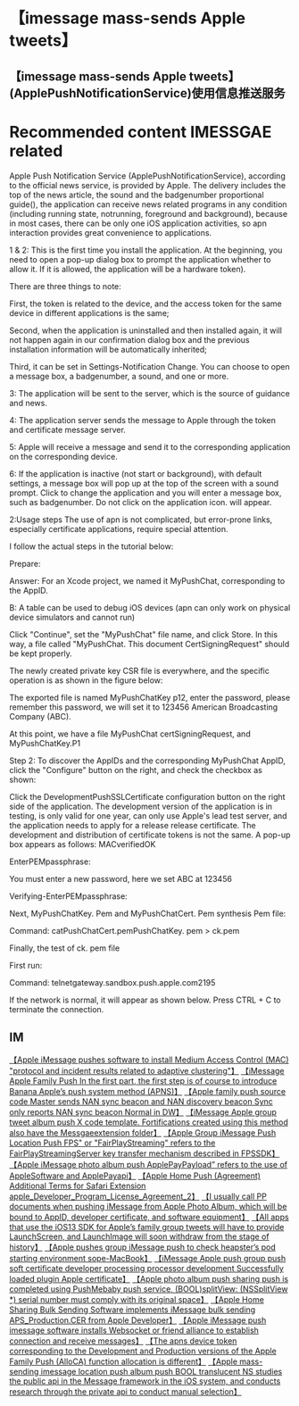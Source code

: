 # 【imessage mass-sends Apple tweets】

## 【imessage mass-sends Apple tweets】(ApplePushNotificationService)使用信息推送服务
# Recommended content IMESSGAE related

Apple Push Notification Service (ApplePushNotificationService), according to the official news service, is provided by Apple. The delivery includes the top of the news article, the sound and the badgenumber proportional guide(), the application can receive news related programs in any condition (including running state, notrunning, foreground and background), because in most cases, there can be only one iOS application activities, so apn interaction provides great convenience to applications.

1 & 2: This is the first time you install the application. At the beginning, you need to open a pop-up dialog box to prompt the application whether to allow it. If it is allowed, the application will be a hardware token).

There are three things to note:

First, the token is related to the device, and the access token for the same device in different applications is the same;

Second, when the application is uninstalled and then installed again, it will not happen again in our confirmation dialog box and the previous installation information will be automatically inherited;

Third, it can be set in Settings-Notification Change. You can choose to open a message box, a badgenumber, a sound, and one or more.

3: The application will be sent to the server, which is the source of guidance and news.

4: The application server sends the message to Apple through the token and certificate message server.

5: Apple will receive a message and send it to the corresponding application on the corresponding device.

6: If the application is inactive (not start or background), with default settings, a message box will pop up at the top of the screen with a sound prompt. Click to change the application and you will enter a message box, such as badgenumber. Do not click on the application icon. will appear.

2:Usage steps
The use of apn is not complicated, but error-prone links, especially certificate applications, require special attention.

I follow the actual steps in the tutorial below:

Prepare:

Answer: For an Xcode project, we named it MyPushChat, corresponding to the AppID.

B: A table can be used to debug iOS devices (apn can only work on physical device simulators and cannot run)

Click "Continue", set the "MyPushChat" file name, and click Store. In this way, a file called "MyPushChat. This document CertSigningRequest" should be kept properly.

The newly created private key CSR file is everywhere, and the specific operation is as shown in the figure below:

The exported file is named MyPushChatKey p12, enter the password, please remember this password, we will set it to 123456 American Broadcasting Company (ABC).

At this point, we have a file MyPushChat certSigningRequest, and MyPushChatKey.P1

Step 2:
To discover the AppIDs and the corresponding MyPushChat AppID, click the "Configure" button on the right, and check the checkbox as shown:

Click the DevelopmentPushSSLCertificate configuration button on the right side of the application. The development version of the application is in testing, is only valid for one year, can only use Apple's lead test server, and the application needs to apply for a release release certificate. The development and distribution of certificate tokens is not the same. A pop-up box appears as follows:
MACverifiedOK

EnterPEMpassphrase:

You must enter a new password, here we set ABC at 123456

Verifying-EnterPEMpassphrase:

Next, MyPushChatKey. Pem and MyPushChatCert. Pem synthesis Pem file:

Command: catPushChatCert.pemPushChatKey. pem > ck.pem

Finally, the test of ck. pem file

First run:

Command: telnetgateway.sandbox.push.apple.com2195

If the network is normal, it will appear as shown below. Press CTRL + C to terminate the connection.



## IM

[【Apple iMessage pushes software to install Medium Access Control (MAC) "protocol and incident results related to adaptive clustering"】](https://imessageee.github.io/pic/IMEAXXX.png)
[【iMessage Apple Family Push In the first part, the first step is of course to introduce Banana Apple’s push system method (APNS)】](https://imessageee.github.io/pic/IMEAXXX.png)
[【Apple family push source code Master sends NAN sync beacon and NAN discovery beacon Sync only reports NAN sync beacon Normal in DW】](https://imessageee.github.io/pic/IMEAXXX.png)
[【iMessage Apple group tweet album push X code template. Fortifications created using this method also have the Messgaeextension folder】](https://imessageee.github.io/pic/IMEAXXX.png)
[【Apple Group iMessage Push Location Push FPS" or "FairPlayStreaming" refers to the FairPlayStreamingServer key transfer mechanism described in FPSSDK】](https://imessageee.github.io/pic/IMEAXXX.png)
[【Apple iMessage photo album push ApplePayPayload” refers to the use of AppleSoftware and ApplePayapi】](https://imessageee.github.io/pic/IMEAXXX.png)
[【Apple Home Push (Agreement) Additional Terms for Safari Extension apple_Developer_Program_License_Agreement_2】](https://imessageee.github.io/pic/IMEAXXX.png)
[【I usually call PP documents when pushing iMessage from Apple Photo Album, which will be bound to AppID, developer certificate, and software equipment】](https://imessageee.github.io/pic/IMEAXXX.png)
[【All apps that use the iOS13 SDK for Apple’s family group tweets will have to provide LaunchScreen, and LaunchImage will soon withdraw from the stage of history】](https://imessageee.github.io/pic/IMEAXXX.png)
[【Apple pushes group iMessage push to check heapster’s pod starting environment sope-MacBook】](https://imessageee.github.io/pic/IMEAXXX.png)
[【iMessage Apple push group push soft certificate developer processing processor development Successfully loaded plugin Apple certificate】](https://imessageee.github.io/pic/IMEAXXX.png)
[【Apple photo album push sharing push is completed using PushMebaby push service, (BOOL)splitView: (NSSplitView *) serial number must comply with its original space】](https://imessageee.github.io/pic/IMEAXXX.png)
[【Apple Home Sharing Bulk Sending Software implements iMessage bulk sending APS_Production.CER from Apple Developer】](https://imessageee.github.io/pic/IMEAXXX.png)
[【Apple iMessage push imessage software installs Websocket or friend alliance to establish connection and receive messages】](https://imessageee.github.io/pic/IMEAXXX.png)
[【The apns device token corresponding to the Development and Production versions of the Apple Family Push (AlloCA) function allocation is different】](https://imessageee.github.io/pic/IMEAXXX.png)
[【Apple mass-sending imessage location push album push BOOL translucent NS studies the public api in the Message framework in the iOS system, and conducts research through the private api to conduct manual selection】](https://imessageee.github.io/pic/IMEAXXX.png)